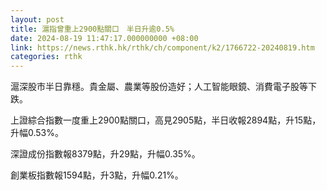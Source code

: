 ```yaml
---
layout: post
title: 滬指曾重上2900點關口　半日升逾0.5%
date: 2024-08-19 11:47:17.000000000 +08:00
link: https://news.rthk.hk/rthk/ch/component/k2/1766722-20240819.htm
categories: rthk
---
```


滬深股市半日靠穩。貴金屬、農業等股份造好；人工智能眼鏡、消費電子股等下跌。

上證綜合指數一度重上2900點關口，高見2905點，半日收報2894點，升15點，升幅0.53%。

深證成份指數報8379點，升29點，升幅0.35%。

創業板指數報1594點，升3點，升幅0.21%。
